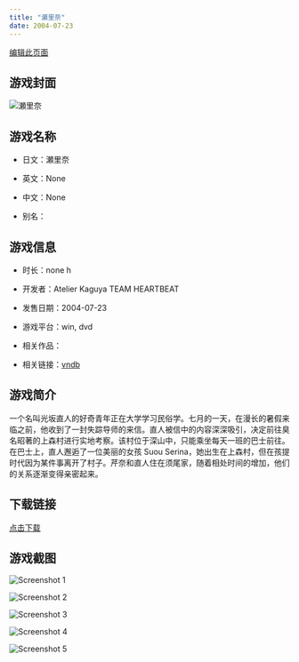 ```yaml
---
title: "瀬里奈"
date: 2004-07-23
---
```

[编辑此页面](https://github.com/ACG-3/ADV3-source/blob/main/source/_posts/%E7%80%AC%E9%87%8C%E5%A5%88.md)

## 游戏封面

![瀬里奈](https%3A//pan.timero.xyz/onedrive/img_lib_001/%E7%80%AC%E9%87%8C%E5%A5%88_cover.avif)


## 游戏名称

- 日文：瀬里奈
- 英文：None
- 中文：None

- 别名：


## 游戏信息

- 时长：none h
- 开发者：Atelier Kaguya TEAM HEARTBEAT
- 发售日期：2004-07-23
- 游戏平台：win, dvd
- 相关作品：

- 相关链接：[vndb](https://vndb.org/v4441)


## 游戏简介

一个名叫光坂直人的好奇青年正在大学学习民俗学。七月的一天，在漫长的暑假来临之前，他收到了一封失踪导师的来信。直人被信中的内容深深吸引，决定前往臭名昭著的上森村进行实地考察。该村位于深山中，只能乘坐每天一班的巴士前往。在巴士上，直人邂逅了一位美丽的女孩 Suou Serina，她出生在上森村，但在孩提时代因为某件事离开了村子。芹奈和直人住在须尾家，随着相处时间的增加，他们的关系逐渐变得亲密起来。


## 下载链接

[点击下载](https://pan.timero.xyz/onedrive/adv_lib_001/%E7%80%AC%E9%87%8C%E5%A5%88)


## 游戏截图


![Screenshot 1](https%3A//pan.timero.xyz/onedrive/img_lib_001/%E7%80%AC%E9%87%8C%E5%A5%88_Screenshot_1.avif)

![Screenshot 2](https%3A//pan.timero.xyz/onedrive/img_lib_001/%E7%80%AC%E9%87%8C%E5%A5%88_Screenshot_2.avif)

![Screenshot 3](https%3A//pan.timero.xyz/onedrive/img_lib_001/%E7%80%AC%E9%87%8C%E5%A5%88_Screenshot_3.avif)

![Screenshot 4](https%3A//pan.timero.xyz/onedrive/img_lib_001/%E7%80%AC%E9%87%8C%E5%A5%88_Screenshot_4.avif)

![Screenshot 5](https%3A//pan.timero.xyz/onedrive/img_lib_001/%E7%80%AC%E9%87%8C%E5%A5%88_Screenshot_5.avif)

